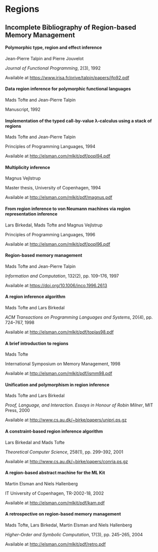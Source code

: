 # Regions

## Incomplete Bibliography of Region-based Memory Management

<div><h4>Polymorphic type, region and effect inference</h4><p>Jean-Pierre Talpin and Pierre Jouvelot</p><p><i>Journal of Functional Programming</i>, 2(3), 1992</p><p>Available at <a href="https://www.irisa.fr/prive/talpin/papers/jfp92.pdf">https://www.irisa.fr/prive/talpin/papers/jfp92.pdf</a></p></div>
<div><h4>Data region inference for polymorphic functional languages</h4><p>Mads Tofte and Jean-Pierre Talpin</p><p>Manuscript, 1992</p></div>
<div><h4>Implementation of the typed call-by-value λ-calculus using a stack of regions</h4><p>Mads Tofte and Jean-Pierre Talpin</p><p>Principles of Programming Languages, 1994</p><p>Available at <a href="http://elsman.com/mlkit/pdf/popl94.pdf">http://elsman.com/mlkit/pdf/popl94.pdf</a></p></div>
<div><h4>Multiplicity inference</h4><p>Magnus Vejlstrup</p><p>Master thesis, University of Copenhagen, 1994</p><p>Available at <a href="http://elsman.com/mlkit/pdf/magnus.pdf">http://elsman.com/mlkit/pdf/magnus.pdf</a></p></div>
<div><h4>From region inference to von Neumann machines via region representation inference</h4><p>Lars Birkedal, Mads Tofte and Magnus Vejlstrup</p><p>Principles of Programming Languages, 1996</p><p>Available at <a href="http://elsman.com/mlkit/pdf/popl96.pdf">http://elsman.com/mlkit/pdf/popl96.pdf</a></p></div>
<div><h4>Region-based memory management</h4><p>Mads Tofte and Jean-Pierre Talpin</p><p><i>Information and Computation</i>, 132(2), pp. 109–176, 1997</p><p>Available at <a href="https://doi.org/10.1006/inco.1996.2613">https://doi.org/10.1006/inco.1996.2613</a></p></div>
<div><h4>A region inference algorithm</h4><p>Mads Tofte and Lars Birkedal</p><p><i>ACM Transactions on Programming Languages and Systems</i>, 20(4), pp. 724–767, 1998</p><p>Available at <a href="http://elsman.com/mlkit/pdf/toplas98.pdf">http://elsman.com/mlkit/pdf/toplas98.pdf</a></p></div>
<div><h4>A brief introduction to regions</h4><p>Mads Tofte</p><p>International Symposium on Memory Management, 1998</p><p>Available at <a href="http://elsman.com/mlkit/pdf/ismm98.pdf">http://elsman.com/mlkit/pdf/ismm98.pdf</a></p></div>
<div><h4>Unification and polymorphism in region inference</h4><p>Mads Tofte and Lars Birkedal</p><p><i>Proof, Language, and Interaction. Essays in Honour of Robin Milner</i>, MIT Press, 2000</p><p>Available at <a href="http://www.cs.au.dk/~birke/papers/unipri.ps.gz">http://www.cs.au.dk/~birke/papers/unipri.ps.gz</a></p></div>
<div><h4>A constraint-based region inference algorithm</h4><p>Lars Birkedal and Mads Tofte</p><p><i>Theoretical Computer Science</i>, 258(1), pp. 299–392, 2001</p><p>Available at <a href="http://www.cs.au.dk/~birke/papers/conria.ps.gz">http://www.cs.au.dk/~birke/papers/conria.ps.gz</a></p></div>
<div><h4>A region-based abstract machine for the ML Kit</h4><p>Martin Elsman and Niels Hallenberg</p><p>IT University of Copenhagen, TR-2002-18, 2002</p><p>Available at <a href="http://elsman.com/mlkit/pdf/kam.pdf">http://elsman.com/mlkit/pdf/kam.pdf</a></p></div>
<div><h4>A retrospective on region-based memory management</h4><p>Mads Tofte, Lars Birkedal, Martin Elsman and Niels Hallenberg</p><p><i>Higher-Order and Symbolic Computation</i>, 17(3), pp. 245–265, 2004</p><p>Available at <a href="http://elsman.com/mlkit/pdf/retro.pdf">http://elsman.com/mlkit/pdf/retro.pdf</a></p></div>